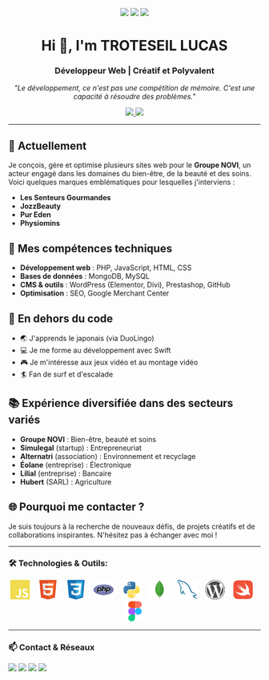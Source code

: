 <p align="center">
  <img src="https://img.shields.io/github/followers/Lucas-tsl?label=Followers&style=social" />
  <img src="https://img.shields.io/github/stars/Lucas-tsl/Lucas-tsl-1?style=social" />
  <img src="https://profile-counter.glitch.me/Lucas-tsl/count.svg" />
</p>

<h1 align="center">Hi 👋, I'm TROTESEIL LUCAS</h1>
<h3 align="center">Développeur Web | Créatif et Polyvalent</h3>

<p align="center">
  <em>"Le développement, ce n'est pas une compétition de mémoire. C'est une capacité à résoudre des problèmes."</em>
</p>


<div align="center">
  <a href="https://beacons.ai/Lucas-tsl">
    <img height="180em" src="https://github-readme-stats.vercel.app/api?username=Lucas-tsl&show_icons=true&theme=white&include_all_commits=true&count_private=true"/>
    <img height="180em" src="https://github-readme-stats.vercel.app/api/top-langs/?username=Lucas-tsl&layout=compact&langs_count=8&theme=white"/>
  </a>
</div>


---

## 🎯 Actuellement
Je conçois, gère et optimise plusieurs sites web pour le **Groupe NOVI**, un acteur engagé dans les domaines du bien-être, de la beauté et des soins. Voici quelques marques emblématiques pour lesquelles j'interviens :

- **Les Senteurs Gourmandes**
- **JozzBeauty**
- **Pur Eden**
- **Physiomins**

## 🔧 Mes compétences techniques
- **Développement web** : PHP, JavaScript, HTML, CSS
- **Bases de données** : MongoDB, MySQL
- **CMS & outils** : WordPress (Elementor, Divi), Prestashop, GitHub
- **Optimisation** : SEO, Google Merchant Center

## 🌟 En dehors du code
- 🌏 J'apprends le japonais (via DuoLingo)
- 💻 Je me forme au développement avec Swift
- 🎮 Je m'intéresse aux jeux vidéo et au montage vidéo
- 🏄 Fan de surf et d'escalade

## 📚 Expérience diversifiée dans des secteurs variés
- **Groupe NOVI** : Bien-être, beauté et soins
- **Simulegal** (startup) : Entrepreneuriat
- **Alternatri** (association) : Environnement et recyclage
- **Éolane** (entreprise) : Électronique
- **Lilial** (entreprise) : Bancaire
- **Hubert** (SARL) : Agriculture

## 🌐 Pourquoi me contacter ?
Je suis toujours à la recherche de nouveaux défis, de projets créatifs et de collaborations inspirantes. N'hésitez pas à échanger avec moi !

---

<h3 align="left">🛠️ Technologies & Outils:</h3>
<p align="center">
  <img alt="JavaScript" height="40" width="40" src="https://raw.githubusercontent.com/devicons/devicon/master/icons/javascript/javascript-plain.svg">
  &nbsp;&nbsp;
  <img alt="HTML5" height="40" width="40" src="https://raw.githubusercontent.com/devicons/devicon/master/icons/html5/html5-original.svg">
  &nbsp;&nbsp;
  <img alt="CSS3" height="40" width="40" src="https://raw.githubusercontent.com/devicons/devicon/master/icons/css3/css3-original.svg">
  &nbsp;&nbsp;
  <img alt="PHP" height="40" width="40" src="https://raw.githubusercontent.com/devicons/devicon/master/icons/php/php-original.svg">
  &nbsp;&nbsp;
  <img alt="Python" height="40" width="40" src="https://raw.githubusercontent.com/devicons/devicon/master/icons/python/python-original.svg">
  &nbsp;&nbsp;
  <img alt="MongoDB" height="40" width="40" src="https://raw.githubusercontent.com/devicons/devicon/master/icons/mongodb/mongodb-original.svg">
  &nbsp;&nbsp;
  <img alt="MySQL" height="40" width="40" src="https://raw.githubusercontent.com/devicons/devicon/master/icons/mysql/mysql-original.svg">
  &nbsp;&nbsp;
  <img alt="WordPress" height="40" width="40" src="https://raw.githubusercontent.com/devicons/devicon/master/icons/wordpress/wordpress-plain.svg">
  &nbsp;&nbsp;
  <img alt="Swift" height="40" width="40" src="https://raw.githubusercontent.com/devicons/devicon/master/icons/swift/swift-original.svg">
  &nbsp;&nbsp;
  <img alt="Figma" height="40" width="40" src="https://raw.githubusercontent.com/devicons/devicon/master/icons/figma/figma-original.svg">
</p>

---

### 📫 Contact & Réseaux
<p align="left">
  <a href="mailto:troteseil.lucas@gmail.com"><img src="https://img.shields.io/badge/Email-troteseil.lucas@gmail.com-blue?style=flat-square" /></a>
  <a href="https://beacons.ai/Lucas-tsl"><img src="https://img.shields.io/badge/Beacons-@Lucas--tsl-blueviolet?style=flat-square" /></a>
  <a href="https://linkedin.com/in/lucas-tsl"><img src="https://img.shields.io/badge/LinkedIn-Lucas--tsl-blue?style=flat-square" /></a>
  <a href="https://twitter.com/Lucas_tsl"><img src="https://img.shields.io/badge/Twitter-Lucas__tsl-1da1f2?style=flat-square" /></a>
</p>

